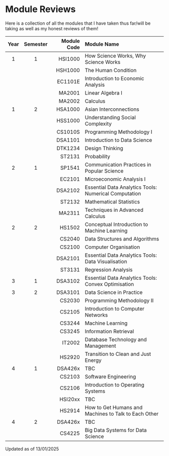 # Module Reviews

Here is a collection of all the modules that I have taken thus far/will be taking as well as my honest reviews of them!

| Year | Semester | Module Code | Module Name                                           |
|:----:|:--------:|------------:|:------------------------------------------------------|
| 1    | 1        | HSI1000     | How Science Works, Why Science Works                  |
|      |          | HSH1000     | The Human Condition                                   |
|      |          | EC1101E     | Introduction to Economic Analysis                     |
|      |          | MA2001      | Linear Algebra I                                      |
|      |          | MA2002      | Calculus                                              |
| 1    | 2        | HSA1000     | Asian Interconnections                                |
|      |          | HSS1000     | Understanding Social Complexity                       |
|      |          | CS1010S     | Programming Methodology I                             |
|      |          | DSA1101     | Introduction to Data Science                          |
|      |          | DTK1234     | Design Thinking                                       |
|      |          | ST2131      | Probability                                           |
| 2    | 1        | SP1541      | Communication Practices in Popular Science            |
|      |          | EC2101      | Microeconomic Analysis I                              |
|      |          | DSA2102     | Essential Data Analytics Tools: Numerical Computation |
|      |          | ST2132      | Mathematical Statistics                               |
|      |          | MA2311      | Techniques in Advanced Calculus                       |
| 2    | 2        | HS1502      | Conceptual Introduction to Machine Learning           |
|      |          | CS2040      | Data Structures and Algorithms                        |
|      |          | CS2100      | Computer Organisation                                 |
|      |          | DSA2101     | Essential Data Analytics Tools: Data Visualisation    |
|      |          | ST3131      | Regression Analysis                                   |
| 3    | 1        | DSA3102     | Essential Data Analytics Tools: Convex Optimisation   |
| 3    | 2        | DSA3101     | Data Science in Practice                              |
|      |          | CS2030      | Programming Methodology II                            |
|      |          | CS2105      | Introduction to Computer Networks                     |
|      |          | CS3244      | Machine Learning                                      |
|      |          | CS3245      | Information Retrieval                                 |
|      |          | IT2002      | Database Technology and Management                    |
|      |          | HS2920      | Transition to Clean and Just Energy                   |
| 4    | 1        | DSA426x     | TBC                                                   |
|      |          | CS2103      | Software Engineering                                  |
|      |          | CS2106      | Introduction to Operating Systems                     |
|      |          | HSI20xx     | TBC                                                   |
|      |          | HS2914      | How to Get Humans and Machines to Talk to Each Other  |
| 4    | 2        | DSA426x     | TBC                                                   |
|      |          | CS4225      | Big Data Systems for Data Science                     |


Updated as of 13/01/2025
